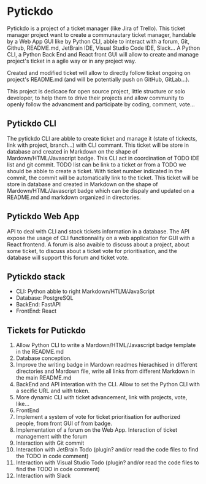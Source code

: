 # Pytickdo

Pytickdo is a project of a ticket manager (like Jira of Trello). 
This ticket manager project want to create a communautary ticket manager, handable by a Web App GUI like by Python CLI, abble to interact with a forum, Git, Github, README.md, JetBrain IDE, Visual Studio Code IDE, Slack...
A Python CLI, a Python Back End and React front GUI will allow to create and manage project's ticket in a agile way or in any project way. 

Created and modified ticket will allow to directly follow ticket ongoing on project's README.md (and will be potentially push on GitHub, GitLab...). 

This project is dedicace for open source project, little structure or solo developer, to help them to drive their projects and allow community to openly follow the advancment and participate by coding, comment, vote... 

## Pytickdo CLI
The pytickdo CLI are abble to create ticket and manage it (state of tickects, link with project, branch...) with CLI commant. This ticket will be store in database and created in Markdown on the shape of Mardown/HTML/Javascript badge. 
This CLI act in coordination of TODO IDE list and git commit. TODO list can be link to a ticket or from a TODO we should be abble to create a ticket. With ticket number indicated in the commit, the commit will be automatically link to the ticket. 
This ticket will be store in database and created in Markdown on the shape of Mardown/HTML/Javascript badge which can be dispaly and updated on a README.md and markdown organized in directories. 

## Pytickdo Web App

API to deal with CLI and stock tickets information in a database. The API expose the usage of CLI functionnality on a web application for GUI with a React frontend. 
A forum is also avaible to discuss about a project, about some ticket, to discuss about a ticket vote for prioritisation, and the database will support this forum and ticket vote. 

## Pytickdo stack

+ CLI: Python abble to right Markdown/HTLM/JavaScript
+ Database: PostgreSQL
+ BackEnd: FastAPI
+ FrontEnd: React 

## Tickets for Putickdo

1. Allow Python CLI to write a Mardown/HTML/Javascript badge template in the README.md
2. Database conception.
3. Improve the writing badge in Mardown readmes hierachised in different directories and Mardown file, write all links from different Markdown in the main README.md
4. BackEnd and API interation with the CLI. Allow to set the Python CLI with a secific URL and with token. 
5. More dynamic CLI with ticket advancement, link with projects, vote, like...
6. FrontEnd
7. Implement a system of vote for ticket prioritisation for authorized people, from front GUI of from badge. 
8. Implementation of a forum on the Web App. Interaction of ticket management with the forum 
9. Interaction with Git commit
10. Interaction with JetBrain Todo (plugin? and/or read the code files to find the TODO in code comment)
11. Interaction with Visual Studio Todo (plugin? and/or read the code files to find the TODO in code comment)
12. Interaction with Slack
 